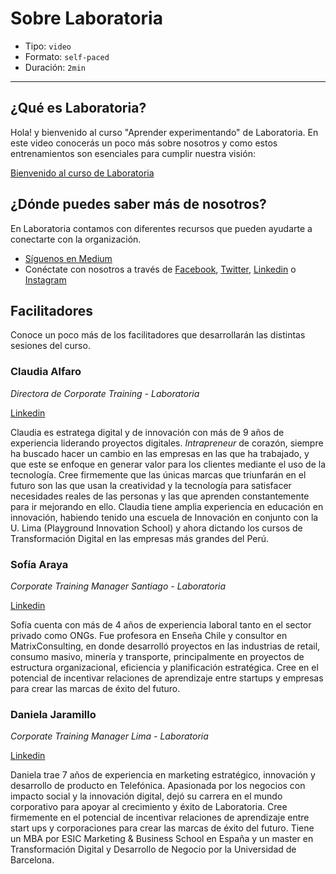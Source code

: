 # Sobre Laboratoria

* Tipo: `video`
* Formato: `self-paced`
* Duración: `2min`

***

## ¿Qué es Laboratoria?

Hola! y bienvenido al curso "Aprender experimentando" de Laboratoria. En este
video conocerás un poco más sobre nosotros y como estos entrenamientos son
esenciales para cumplir nuestra visión:

[Bienvenido al curso de Laboratoria](https://youtu.be/_6ndP_7wSrk)

## ¿Dónde puedes saber más de nosotros?

En Laboratoria contamos con diferentes recursos que pueden ayudarte a conectarte
con la organización.

* [Síguenos en Medium](https://medium.com/laboratoria)
* Conéctate con nosotros a través de [Facebook](https://www.facebook.com/laboratoriala/), [Twitter](https://twitter.com/Laboratoriala), [Linkedin](https://www.linkedin.com/school/laboratoriala/) o [Instagram](https://www.instagram.com/laboratoriala/)

## Facilitadores

Conoce un poco más de los facilitadores que desarrollarán las distintas sesiones
del curso.

### Claudia Alfaro

*Directora de Corporate Training - Laboratoria*

[Linkedin](https://pe.linkedin.com/in/claudiaalfaro)

Claudia es estratega digital y de innovación con más de 9 años de experiencia
liderando proyectos digitales. *Intrapreneur* de corazón, siempre ha buscado
hacer un cambio en las empresas en las que ha trabajado, y que este se enfoque
en generar valor para los clientes mediante el uso de la tecnología. Cree
firmemente que las únicas marcas que triunfarán en el futuro son las que usan
la creatividad y la tecnología para satisfacer necesidades reales de las personas
y las que aprenden constantemente para ir mejorando en ello. Claudia tiene amplia
experiencia en educación en innovación, habiendo tenido una escuela de Innovación
en conjunto con la U. Lima (Playground Innovation School) y ahora dictando los
cursos de Transformación Digital en las empresas más grandes del Perú.

### Sofía Araya

*Corporate Training Manager Santiago - Laboratoria*

[Linkedin](https://www.linkedin.com/in/sofiarayae/)

Sofía cuenta con más de 4 años de experiencia laboral tanto en el sector privado
como ONGs. Fue profesora en Enseña Chile y consultor en MatrixConsulting, en
donde desarrolló proyectos en las industrias de retail, consumo masivo, minería
y transporte, principalmente en proyectos de estructura organizacional,
eficiencia y planificación estratégica. Cree en el potencial de incentivar
relaciones de aprendizaje entre startups y empresas para crear las marcas de
éxito del futuro.

### Daniela Jaramillo

*Corporate Training Manager Lima - Laboratoria*

[Linkedin](https://www.linkedin.com/in/daniela-jaramillo-4161167a/)

Daniela trae 7 años de experiencia en marketing estratégico, innovación y
desarrollo de producto en Telefónica. Apasionada por los negocios con impacto
social y la innovación digital, dejó su carrera en el mundo corporativo para
apoyar al crecimiento y éxito de Laboratoria. Cree firmemente en el potencial
de incentivar relaciones de aprendizaje entre start ups y corporaciones para
crear las marcas  de éxito del futuro. Tiene un MBA por ESIC Marketing &
Business School en España y un master en Transformación Digital y Desarrollo de
Negocio por la Universidad de Barcelona.
